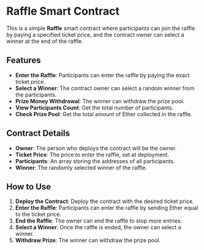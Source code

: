 # Raffle Smart Contract

This is a simple **Raffle** smart contract where participants can join the raffle by paying a specified ticket price, and the contract owner can select a winner at the end of the raffle.

## Features

- **Enter the Raffle**: Participants can enter the raffle by paying the exact ticket price.
- **Select a Winner**: The contract owner can select a random winner from the participants.
- **Prize Money Withdrawal**: The winner can withdraw the prize pool.
- **View Participants Count**: Get the total number of participants.
- **Check Prize Pool**: Get the total amount of Ether collected in the raffle.

## Contract Details

- **Owner**: The person who deploys the contract will be the owner.
- **Ticket Price**: The price to enter the raffle, set at deployment.
- **Participants**: An array storing the addresses of all participants.
- **Winner**: The randomly selected winner of the raffle.

## How to Use

1. **Deploy the Contract**: Deploy the contract with the desired ticket price.
2. **Enter the Raffle**: Participants can enter the raffle by sending Ether equal to the ticket price.
3. **End the Raffle**: The owner can end the raffle to stop more entries.
4. **Select a Winner**: Once the raffle is ended, the owner can select a winner.
5. **Withdraw Prize**: The winner can withdraw the prize pool.